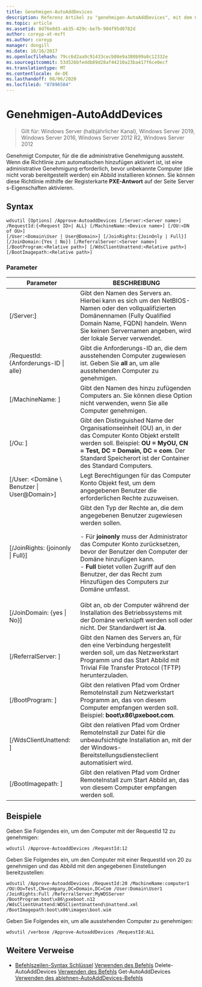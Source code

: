```yaml
---
title: Genehmigen-AutoAddDevices
description: Referenz Artikel zu "genehmigen-AutoAddDevices", mit dem Computer genehmigt werden, für die die administrative Genehmigung aussteht.
ms.topic: article
ms.assetid: 8d76e8d3-ab35-429c-be7b-904f95d0782d
author: coreyp-at-msft
ms.author: coreyp
manager: dongill
ms.date: 10/16/2017
ms.openlocfilehash: 79cc6d2aa9c91433cecb08e9a380b99a8c12332e
ms.sourcegitcommit: 53d526bfeddb89d28af44210a23ba417f6ce0ecf
ms.translationtype: MT
ms.contentlocale: de-DE
ms.lasthandoff: 08/06/2020
ms.locfileid: "87896584"
---
```

# <a name="approve-autoadddevices"></a>Genehmigen-AutoAddDevices

> Gilt für: Windows Server (halbjährlicher Kanal), Windows Server 2019, Windows Server 2016, Windows Server 2012 R2, Windows Server 2012

Genehmigt Computer, für die die administrative Genehmigung aussteht. Wenn die Richtlinie zum automatischen hinzufügen aktiviert ist, ist eine administrative Genehmigung erforderlich, bevor unbekannte Computer (die nicht vorab bereitgestellt werden) ein Abbild installieren können. Sie können diese Richtlinie mithilfe der Registerkarte **PXE-Antwort** auf der Seite Server s-Eigenschaften aktivieren.

## <a name="syntax"></a>Syntax
```
wdsutil [Options] /Approve-AutoaddDevices [/Server:<Server name>] /RequestId:{<Request ID>| ALL} [/MachineName:<Device name>] [/OU:<DN of OU>]
[/User:<Domain\User | User@Domain>] [/JoinRights:{JoinOnly | Full}] [/JoinDomain:{Yes | No}] [/ReferralServer:<Server name>] [/BootProgram:<Relative path>] [/WdsClientUnattend:<Relative path>] [/BootImagepath:<Relative path>]
```
### <a name="parameters"></a>Parameter
|Parameter|BESCHREIBUNG|
|-------|--------|
|[/Server:<Server name>]|Gibt den Namen des Servers an. Hierbei kann es sich um den NetBIOS-Namen oder den vollqualifizierten Domänennamen (Fully Qualified Domain Name, FQDN) handeln. Wenn Sie keinen Servernamen angeben, wird der lokale Server verwendet.|
|/RequestId: {Anforderungs-ID &#124; alle}|Gibt die Anforderungs-ID an, die dem ausstehenden Computer zugewiesen ist. Geben Sie **all** an, um alle ausstehenden Computer zu genehmigen.|
|[/MachineName: <Device name> ]|Gibt den Namen des hinzu zufügenden Computers an. Sie können diese Option nicht verwenden, wenn Sie alle Computer genehmigen.|
|[/Ou: <DN of OU> ]|Gibt den Distinguished Name der Organisationseinheit (OU) an, in der das Computer Konto Objekt erstellt werden soll. Beispiel: **OU = MyOU, CN = Test, DC = Domain, DC = com**. Der Standard Speicherort ist der Container des Standard Computers.|
|[/User: <Domäne \ Benutzer &#124; User@Domain>]|Legt Berechtigungen für das Computer Konto Objekt fest, um dem angegebenen Benutzer die erforderlichen Rechte zuzuweisen.|
|[/JoinRights: {joinonly &#124; Full}]|Gibt den Typ der Rechte an, die dem angegebenen Benutzer zugewiesen werden sollen.<p>-   Für **joinonly** muss der Administrator das Computer Konto zurücksetzen, bevor der Benutzer den Computer der Domäne hinzufügen kann.<br />-   **Full** bietet vollen Zugriff auf den Benutzer, der das Recht zum Hinzufügen des Computers zur Domäne umfasst.|
|[/JoinDomain: {yes &#124; No}]|Gibt an, ob der Computer während der Installation des Betriebssystems mit der Domäne verknüpft werden soll oder nicht. Der Standardwert ist **Ja**.|
|[/ReferralServer: <Server name> ]|Gibt den Namen des Servers an, für den eine Verbindung hergestellt werden soll, um das Netzwerkstart Programm und das Start Abbild mit Trivial File Transfer Protocol (TFTP) herunterzuladen.|
|[/BootProgram: <Relative path> ]|Gibt den relativen Pfad vom Ordner RemoteInstall zum Netzwerkstart Programm an, das von diesem Computer empfangen werden soll. Beispiel: **boot\x86\pxeboot.com**.|
|[/WdsClientUnattend: <Relative path> ]|Gibt den relativen Pfad vom Ordner RemoteInstall zur Datei für die unbeaufsichtigte Installation an, mit der der Windows-Bereitstellungsdiensteclient automatisiert wird.|
|[/BootImagepath: <Relative path> ]|Gibt den relativen Pfad vom Ordner RemoteInstall zum Start Abbild an, das von diesem Computer empfangen werden soll.|
## <a name="examples"></a>Beispiele
Geben Sie Folgendes ein, um den Computer mit der RequestId 12 zu genehmigen:
```
wdsutil /Approve-AutoaddDevices /RequestId:12
```
Geben Sie Folgendes ein, um den Computer mit einer RequestId von 20 zu genehmigen und das Abbild mit den angegebenen Einstellungen bereitzustellen:
```
wdsutil /Approve-AutoaddDevices /RequestId:20 /MachineName:computer1 /OU:OU=Test,CN=company,DC=Domain,DC=Com /User:Domain\User1
/JoinRights:Full /ReferralServer:MyWDSServer /BootProgram:boot\x86\pxeboot.n12 /WdsClientUnattend:WDSClientUnattend\Unattend.xml /BootImagepath:boot\x86\images\boot.wim
```
Geben Sie Folgendes ein, um alle ausstehenden Computer zu genehmigen:
```
wdsutil /verbose /Approve-AutoaddDevices /RequestId:ALL
```
## <a name="additional-references"></a>Weitere Verweise
- [Befehlszeilen-Syntax Schlüssel](command-line-syntax-key.md) 
 [Verwenden des Befehls](using-the-delete-autoadddevices-command.md) 
 Delete-AutoAddDevices [Verwenden des Befehls](using-the-get-autoadddevices-command.md) 
 Get-AutoAddDevices [Verwenden des ablehnen-AutoAddDevices-Befehls](using-the-reject-autoadddevices-command.md)
